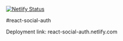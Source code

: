 [![Netlify Status](https://api.netlify.com/api/v1/badges/559279c9-b17b-41d5-9d48-575fcb42ab45/deploy-status)](https://app.netlify.com/sites/react-social-auth/deploys)

#react-social-auth

Deployment link: react-social-auth.netlify.com
